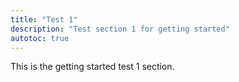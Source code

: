 ```yaml
---
title: "Test 1"
description: "Test section 1 for getting started"
autotoc: true
---
```

This is the getting started test 1 section.
